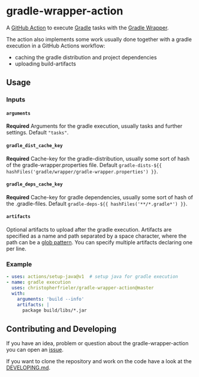 # gradle-wrapper-action

A [GitHub Action](https://docs.github.com/en/actions) to execute [Gradle](https://gradle.org/) tasks with the [Gradle Wrapper](https://docs.gradle.org/current/userguide/gradle_wrapper.html).

The action also implements some work usually done together with a gradle execution in a GitHub Actions workflow:
- caching the gradle distribution and project dependencies
- uploading build-artifacts

## Usage

### Inputs

#### `arguments`

**Required** Arguments for the gradle execution, usually tasks and further settings. Default `"tasks"`.

#### `gradle_dist_cache_key`

**Required** Cache-key for the gradle-distribution, usually some sort of hash of the gradle-wrapper.properties file. Default `gradle-dists-${{ hashFiles('gradle/wrapper/gradle-wrapper.properties') }}`.

#### `gradle_deps_cache_key`

**Required** Cache-key for gradle dependencies, usually some sort of hash of the .gradle-files. Default `gradle-deps-${{ hashFiles('**/*.gradle*') }}`.

#### `artifacts`

Optional artifacts to upload after the gradle execution.
Artifacts are specified as a name and path separated by a space character, where the path can be a [glob pattern](https://github.com/actions/toolkit/tree/main/packages/glob#patterns).
You can specify multiple artifacts declaring one per line. 

### Example

```yaml
- uses: actions/setup-java@v1  # setup java for gradle execution
- name: gradle execution  
  uses: christopherfrieler/gradle-wrapper-action@master
  with:
    arguments: 'build --info'
    artifacts: |
      package build/libs/*.jar
```

## Contributing and Developing
If you have an idea, problem or question about the gradle-wrapper-action you can open an [issue](https://github.com/christopherfrieler/gradle-wrapper-action/issues).

If you want to clone the repository and work on the code have a look at the [DEVELOPING.md](https://github.com/christopherfrieler/gradle-wrapper-action/blob/master/DEVELOPING.md).
